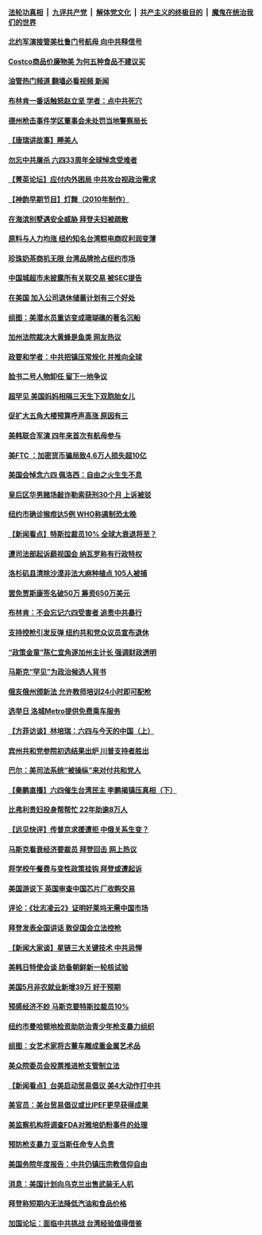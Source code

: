 ####  [法轮功真相](../../../../basic/blob/master/README.md?t=06051801) &nbsp;|&nbsp; [九评共产党](../../../../9ping.md/blob/master/README.md?t=06051801) &nbsp;|&nbsp; [解体党文化](../../../../jtdwh.md/blob/master/README.md?t=06051801)  &nbsp;|&nbsp; [共产主义的终极目的](../../../../gczydzjmd.md/blob/master/README.md?t=06051801) &nbsp;|&nbsp; [魔鬼在统治我们的世界](../../../../mgztzwmdsj.md/blob/master/README.md?t=06051801) 

#### [北约军演接管美杜鲁门号航母 向中共释信号](../pages/nsc412/n13751927.md?t=06051801) 

#### [Costco商品价廉物美 为何五种食品不建议买](../pages/nsc412/n13752382.md?t=06051801) 

#### [油管热门频道 翻墙必看视频 新闻](http://45.76.130.85:81/youtube.html?06051801)

#### [布林肯一番话触怒赵立坚 学者：点中共死穴](../pages/nsc412/n13751882.md?t=06051801) 

#### [德州枪击事件学区董事会未处罚当地警察局长](../pages/nsc412/n13752488.md?t=06051801) 

#### [【唐瑞讲故事】睡美人](../pages/nsc412/n13752508.md?t=06051801) 

#### [勿忘中共屠杀 六四33周年全球悼念受难者](../pages/nsc412/n13752461.md?t=06051801) 

#### [【菁英论坛】应付内外困局 中共攻台视政治需求](../pages/nsc412/n13752381.md?t=06051801) 

#### [【神韵早期节目】灯舞（2010年制作）](../pages/nsc412/n13752431.md?t=06051801) 

#### [在海滨别墅遇安全威胁 拜登夫妇被疏散](../pages/nsc412/n13752486.md?t=06051801) 

#### [原料与人力均涨 纽约知名台湾粽电商叹利润变薄](../pages/nsc412/n13752087.md?t=06051801) 

#### [珍珠奶茶商机无限 台湾品牌抢占纽约市场](../pages/nsc412/n13752099.md?t=06051801) 

#### [中国城超市未披露所有关联交易 被SEC提告](../pages/nsc412/n13752090.md?t=06051801) 

#### [在美国 加入公司退休储蓄计划有三个好处](../pages/nsc412/n13752410.md?t=06051801) 

#### [组图：美潜水员重访变成珊瑚礁的著名沉船](../pages/nsc412/n13752184.md?t=06051801) 

#### [加州法院裁决大黄蜂是鱼类 网友热议](../pages/nsc412/n13752301.md?t=06051801) 

#### [政要和学者：中共把镇压常规化 并推向全球](../pages/nsc412/n13752426.md?t=06051801) 

#### [脸书二号人物卸任 留下一地争议](../pages/nsc412/n13751931.md?t=06051801) 

#### [超罕见 美国妈妈相隔三天生下双胞胎女儿](../pages/nsc412/n13752364.md?t=06051801) 

#### [促扩大五角大楼预算呼声高涨 原因有三](../pages/nsc412/n13752299.md?t=06051801) 

#### [美韩联合军演 四年来首次有航母参与](../pages/nsc412/n13752328.md?t=06051801) 

#### [美FTC ：加密货币骗局致4.6万人损失超10亿](../pages/nsc412/n13751956.md?t=06051801) 

#### [美国会悼念六四 佩洛西：自由之火生生不息](../pages/nsc412/n13752143.md?t=06051801) 

#### [皇后区华男赌场敲诈勒索获刑30个月 上诉被驳](../pages/nsc412/n13752084.md?t=06051801) 

#### [纽约市确诊猴痘达5例 WHO称遏制恐太晚](../pages/nsc412/n13752109.md?t=06051801) 

#### [【新闻看点】特斯拉裁员10% 全球大衰退将至？](../pages/nsc412/n13751943.md?t=06051801) 

#### [遭司法部起诉藐视国会 纳瓦罗称有行政特权](../pages/nsc412/n13752051.md?t=06051801) 

#### [洛杉矶县清除沙漠非法大麻种植点 105人被捕](../pages/nsc412/n13752115.md?t=06051801) 

#### [罢免贾斯康签名破50万 筹资650万美元](../pages/nsc412/n13752079.md?t=06051801) 

#### [布林肯：不会忘记六四受害者 追责中共暴行](../pages/nsc412/n13752030.md?t=06051801) 

#### [支持控枪引发反弹 纽约共和党众议员宣布退休](../pages/nsc412/n13751997.md?t=06051801) 

#### [“政策金童”陈仁宜角逐加州主计长 强调财政透明](../pages/nsc412/n13752047.md?t=06051801) 

#### [马斯克“罕见”为政治候选人背书](../pages/nsc412/n13752025.md?t=06051801) 

#### [俄亥俄州颁新法 允许教师培训24小时即可配枪](../pages/nsc412/n13751992.md?t=06051801) 

#### [选举日 洛城Metro提供免费乘车服务](../pages/nsc412/n13751996.md?t=06051801) 

#### [【方菲访谈】林培瑞：六四与今天的中国（上）](../pages/nsc412/n13751795.md?t=06051801) 

#### [宾州共和党参院初选结果出炉 川普支持者胜出](../pages/nsc412/n13751955.md?t=06051801) 

#### [巴尔：美司法系统“被操纵”来对付共和党人](../pages/nsc412/n13751936.md?t=06051801) 

#### [【秦鹏直播】六四催生台湾民主 李鹏揭镇压真相（下）](../pages/nsc412/n13751958.md?t=06051801) 

#### [比弗利贵妇投身帮帮忙 22年助逾8万人](../pages/nsc412/n13751981.md?t=06051801) 

#### [【远见快评】传普京求援遭拒 中俄关系生变？](../pages/nsc412/n13751967.md?t=06051801) 

#### [马斯克看衰经济要裁员 拜登回击 网上热议](../pages/nsc412/n13751961.md?t=06051801) 

#### [将学校午餐费与变性政策挂钩 拜登或遭起诉](../pages/nsc412/n13751876.md?t=06051801) 

#### [美国游说下 英国审查中国芯片厂收购交易](../pages/nsc412/n13751935.md?t=06051801) 

#### [评论：《壮志凌云2》证明好莱坞无需中国市场](../pages/nsc412/n13751832.md?t=06051801) 

#### [拜登发表全国讲话 敦促国会立法控枪](../pages/nsc412/n13751765.md?t=06051801) 

#### [【新闻大家谈】星链三大关键技术 中共忌惮](../pages/nsc412/n13751708.md?t=06051801) 

#### [美韩日特使会谈 防备朝鲜新一轮核试验](../pages/nsc412/n13751641.md?t=06051801) 

#### [美国5月非农就业新增39万 好于预期](../pages/nsc412/n13751734.md?t=06051801) 

#### [预感经济不妙 马斯克要特斯拉裁员10%](../pages/nsc412/n13751653.md?t=06051801) 

#### [纽约市曼哈顿地检资助防治青少年枪支暴力组织](../pages/nsc412/n13751656.md?t=06051801) 

#### [组图：女艺术家将古董车雕成重金属艺术品](../pages/nsc412/n13751476.md?t=06051801) 

#### [美众院委员会投票推进枪支管制立法](../pages/nsc412/n13751557.md?t=06051801) 

#### [【新闻看点】台美启动贸易倡议 美4大动作打中共](../pages/nsc412/n13751273.md?t=06051801) 

#### [美官员：美台贸易倡议或比IPEF更早获得成果](../pages/nsc412/n13751454.md?t=06051801) 

#### [美监察机构将调查FDA对雅培奶粉事件的处理](../pages/nsc412/n13751396.md?t=06051801) 

#### [预防枪支暴力 亚当斯任命专人负责](../pages/nsc412/n13751390.md?t=06051801) 

#### [美国务院年度报告：中共仍镇压宗教信仰自由](../pages/nsc412/n13751412.md?t=06051801) 

#### [消息：美国计划向乌克兰出售武装无人机](../pages/nsc412/n13751366.md?t=06051801) 

#### [拜登称短期内无法降低汽油和食品价格](../pages/nsc412/n13751311.md?t=06051801) 

#### [加国论坛：面临中共挑战 台湾经验值得借鉴](../pages/nsc412/n13751416.md?t=06051801) 

<img src='http://gfw-breaker.win/goodnews/indexes/nsc412.md' width='0px' height='0px'/>
